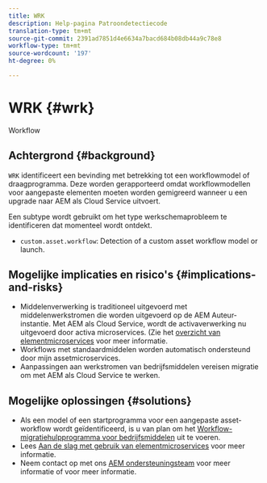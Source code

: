 ```yaml
---
title: WRK
description: Help-pagina Patroondetectiecode
translation-type: tm+mt
source-git-commit: 2391ad7851d4e6634a7bacd684b08db44a9c78e8
workflow-type: tm+mt
source-wordcount: '197'
ht-degree: 0%

---
```



# WRK {#wrk}

Workflow

## Achtergrond {#background}

`WRK` identificeert een bevinding met betrekking tot een workflowmodel of draagprogramma. Deze worden gerapporteerd omdat workflowmodellen voor aangepaste elementen moeten worden gemigreerd wanneer u een upgrade naar AEM als Cloud Service uitvoert.

Een subtype wordt gebruikt om het type werkschemaprobleem te identificeren dat momenteel wordt ontdekt.

* `custom.asset.workflow`: Detection of a custom asset workflow model or launch.

## Mogelijke implicaties en risico&#39;s {#implications-and-risks}

* Middelenverwerking is traditioneel uitgevoerd met middelenwerkstromen die worden uitgevoerd op de AEM Auteur-instantie. Met AEM als Cloud Service, wordt de activaverwerking nu uitgevoerd door activa microservices. (Zie het [overzicht van elementmicroservices](https://experienceleague.adobe.com/docs/experience-manager-cloud-service/assets/asset-microservices-overview.html) voor meer informatie.
* Workflows met standaardmiddelen worden automatisch ondersteund door mijn assetmicroservices.
* Aanpassingen aan werkstromen van bedrijfsmiddelen vereisen migratie om met AEM als Cloud Service te werken.

## Mogelijke oplossingen {#solutions}

* Als een model of een startprogramma voor een aangepaste asset-workflow wordt geïdentificeerd, is u van plan om het [Workflow-migratiehulpprogramma voor bedrijfsmiddelen](https://experienceleague.adobe.com/docs/experience-manager-cloud-service/moving/refactoring-tools/asset-workflow-migration-tool.html) uit te voeren.
* Lees [Aan de slag met gebruik van elementmicroservices](https://experienceleague.adobe.com/docs/experience-manager-cloud-service/assets/manage/asset-microservices-configure-and-use.html) voor meer informatie.
* Neem contact op met ons [AEM ondersteuningsteam](https://helpx.adobe.com/enterprise/using/support-for-experience-cloud.html) voor meer informatie of voor meer informatie.
